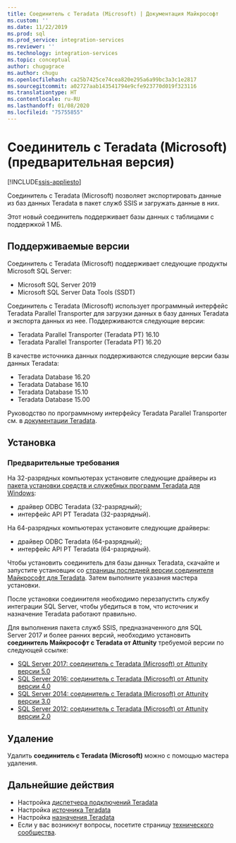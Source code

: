 ```yaml
---
title: Соединитель с Teradata (Microsoft) | Документация Майкрософт
ms.custom: ''
ms.date: 11/22/2019
ms.prod: sql
ms.prod_service: integration-services
ms.reviewer: ''
ms.technology: integration-services
ms.topic: conceptual
author: chugugrace
ms.author: chugu
ms.openlocfilehash: ca25b7425ce74cea820e295a6a99bc3a3c1e2817
ms.sourcegitcommit: a02727aab143541794e9cfe923770d019f323116
ms.translationtype: HT
ms.contentlocale: ru-RU
ms.lasthandoff: 01/08/2020
ms.locfileid: "75755855"
---
```

# <a name="microsoft-connector-for-teradata-preview"></a>Соединитель с Teradata (Microsoft) (предварительная версия)
[!INCLUDE[ssis-appliesto](../../includes/ssis-appliesto-ssvrpluslinux-asdb-asdw-xxx.md)]

Соединитель с Teradata (Microsoft) позволяет экспортировать данные из баз данных Teradata в пакет служб SSIS и загружать данные в них.

Этот новый соединитель поддерживает базы данных с таблицами с поддержкой 1 МБ.

## <a name="version-support"></a>Поддерживаемые версии

Соединитель с Teradata (Microsoft) поддерживает следующие продукты Microsoft SQL Server:

- Microsoft SQL Server 2019
- Microsoft SQL Server Data Tools (SSDT)

Соединитель с Teradata (Microsoft) использует программный интерфейс Teradata Parallel Transporter для загрузки данных в базу данных Teradata и экспорта данных из нее. Поддерживаются следующие версии:

- Teradata Parallel Transporter (Teradata PT) 16.10
- Teradata Parallel Transporter (Teradata PT) 16.20

В качестве источника данных поддерживаются следующие версии базы данных Teradata:

- Teradata Database 16.20
- Teradata Database 16.10
- Teradata Database 15.10
- Teradata Database 15.00

Руководство по программному интерфейсу Teradata Parallel Transporter см. в [документации Teradata](https://docs.teradata.com/).

## <a name="installation"></a>Установка

### <a name="prerequisite"></a>Предварительные требования

На 32-разрядных компьютерах установите следующие драйверы из [пакета установки средств и служебных программ Teradata для Windows](https://downloads.teradata.com/download/tools/teradata-tools-and-utilities-windows-installation-package):

- драйвер ODBC Teradata (32-разрядный);
- интерфейс API PT Teradata (32-разрядный).

На 64-разрядных компьютерах установите следующие драйверы:

- драйвер ODBC Teradata (64-разрядный);
- интерфейс API PT Teradata (64-разрядный).

Чтобы установить соединитель для базы данных Teradata, скачайте и запустите установщик со [страницы последней версии соединителя Майкрософт для Teradata](https://www.microsoft.com/download/details.aspx?id=100599). Затем выполните указания мастера установки.

После установки соединителя необходимо перезапустить службу интеграции SQL Server, чтобы убедиться в том, что источник и назначение Teradata работают правильно.

Для выполнения пакета служб SSIS, предназначенного для SQL Server 2017 и более ранних версий, необходимо установить **соединитель Майкрософт с Teradata от Attunity** требуемой версии по следующей ссылке:

- [SQL Server 2017: соединитель с Teradata (Microsoft) от Attunity версии 5.0](https://www.microsoft.com/download/details.aspx?id=55179)
- [SQL Server 2016: соединитель с Teradata (Microsoft) от Attunity версии 4.0](https://www.microsoft.com/download/details.aspx?id=52950)
- [SQL Server 2014: соединитель с Teradata (Microsoft) от Attunity версии 3.0](https://www.microsoft.com/download/details.aspx?id=44582)
- [SQL Server 2012: соединитель с Teradata (Microsoft) от Attunity версии 2.0](https://www.microsoft.com/download/details.aspx?id=29283)

## <a name="uninstallation"></a>Удаление

Удалить **соединитель с Teradata (Microsoft)** можно с помощью мастера удаления.

## <a name="next-steps"></a>Дальнейшие действия

- Настройка [диспетчера подключений Teradata](teradata-connection-manager.md)
- Настройка [источника Teradata](teradata-source.md)
- Настройка [назначения Teradata](teradata-destination.md)
- Если у вас возникнут вопросы, посетите страницу [технического сообщества](https://aka.ms/AA6iwdw).
